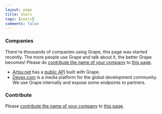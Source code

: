 ```yaml
---
layout: page
title: Users
tags: [users]
comments: false
---
```


### Companies

There're thousands of companies using Grape, this page was started recently. The more people use Grape and talk about it, the better Grape becomes! Please do [contribute the name of your company](https://github.com/ruby-grape/ruby-grape.github.io/blob/master/CONTRIBUTING.md) to [this page](https://github.com/ruby-grape/ruby-grape.github.io/blob/master/users/index.md).

* [Artsy.net](https://www.artsy.net) has a [public API](https://developers.artsy.net) built with Grape.
* [Devex.com](https://www.devex.com) is a media platform for the global development community. We use Grape internally and expose some endpoints to partners.

### Contribute

Please [contribute the name of your company](https://github.com/ruby-grape/ruby-grape.github.io/blob/master/CONTRIBUTING.md) to [this page](https://github.com/ruby-grape/ruby-grape.github.io/blob/master/users/index.md).
